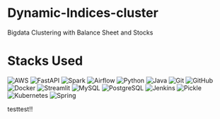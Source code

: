 # Dynamic-Indices-cluster
Bigdata Clustering with Balance Sheet and Stocks

# Stacks Used
![AWS](https://img.shields.io/badge/AWS-232F3E?logo=amazon-aws&logoColor=white)
![FastAPI](https://img.shields.io/badge/FastAPI-009688?logo=fastapi&logoColor=white)
![Spark](https://img.shields.io/badge/Spark-E25A1C?logo=apache-spark&logoColor=white)
![Airflow](https://img.shields.io/badge/Airflow-017CEE?logo=apache-airflow&logoColor=white)
![Python](https://img.shields.io/badge/Python-3776AB?logo=python&logoColor=white)
![Java](https://img.shields.io/badge/Java-007396?logo=java&logoColor=white)
![Git](https://img.shields.io/badge/Git-F05032?logo=git&logoColor=white)
![GitHub](https://img.shields.io/badge/GitHub-181717?logo=github&logoColor=white)
![Docker](https://img.shields.io/badge/Docker-2496ED?logo=docker&logoColor=white)
![Streamlit](https://img.shields.io/badge/Streamlit-FF4B4B?logo=streamlit&logoColor=white)
![MySQL](https://img.shields.io/badge/MySQL-4479A1?logo=mysql&logoColor=white)
![PostgreSQL](https://img.shields.io/badge/PostgreSQL-336791?logo=postgresql&logoColor=white)
![Jenkins](https://img.shields.io/badge/Jenkins-D24939?logo=jenkins&logoColor=white)
![Pickle](https://img.shields.io/badge/Pickle-306998)
![Kubernetes](https://img.shields.io/badge/Kubernetes-326CE5?logo=kubernetes&logoColor=white)
![Spring](https://img.shields.io/badge/Spring-6DB33F?logo=spring&logoColor=white)

testtest!!
